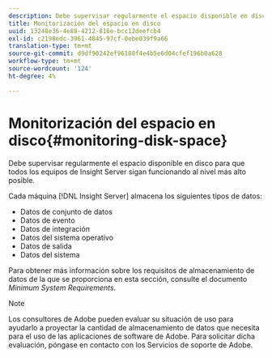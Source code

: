 ```yaml
---
description: Debe supervisar regularmente el espacio disponible en disco para que todos los equipos de Insight Server sigan funcionando al nivel más alto posible.
title: Monitorización del espacio en disco
uuid: 13248e36-4e88-4212-816e-bcc12deefcb4
exl-id: c2198edc-3961-4845-97cf-0ebe039f9a66
translation-type: tm+mt
source-git-commit: d9df90242ef96188f4e4b5e6d04cfef196b0a628
workflow-type: tm+mt
source-wordcount: '124'
ht-degree: 4%

---
```


# Monitorización del espacio en disco{#monitoring-disk-space}

Debe supervisar regularmente el espacio disponible en disco para que todos los equipos de Insight Server sigan funcionando al nivel más alto posible.

Cada máquina [!DNL Insight Server] almacena los siguientes tipos de datos:

* Datos de conjunto de datos
* Datos de evento
* Datos de integración
* Datos del sistema operativo
* Datos de salida
* Datos del sistema

Para obtener más información sobre los requisitos de almacenamiento de datos de la que se proporciona en esta sección, consulte el documento *Minimum System Requirements*.

>[!NOTE]
>
>Los consultores de Adobe pueden evaluar su situación de uso para ayudarlo a proyectar la cantidad de almacenamiento de datos que necesita para el uso de las aplicaciones de software de Adobe. Para solicitar dicha evaluación, póngase en contacto con los Servicios de soporte de Adobe.
